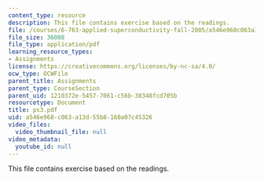 ```yaml
---
content_type: resource
description: This file contains exercise based on the readings.
file: /courses/6-763-applied-superconductivity-fall-2005/a546e968c063a13d55b8160a07c45326_ps3.pdf
file_size: 36008
file_type: application/pdf
learning_resource_types:
- Assignments
license: https://creativecommons.org/licenses/by-nc-sa/4.0/
ocw_type: OCWFile
parent_title: Assignments
parent_type: CourseSection
parent_uid: 1210372e-5457-7061-c56b-38348fcd705b
resourcetype: Document
title: ps3.pdf
uid: a546e968-c063-a13d-55b8-160a07c45326
video_files:
  video_thumbnail_file: null
video_metadata:
  youtube_id: null
---
```

This file contains exercise based on the readings.
